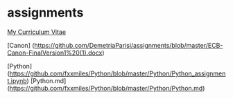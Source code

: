 # assignments

[My Curriculum Vitae](https://github.com/DemetriaParisi/assignments/blob/master/CV.md)

[Canon] (https://github.com/DemetriaParisi/assignments/blob/master/ECB-Canon-FinalVersion1%20(1).docx) 

[Python] (https://github.com/fxxmiles/Python/blob/master/Python/Python_assignment.ipynb)
[Python.md] (https://github.com/fxxmiles/Python/blob/master/Python/Python.md)
